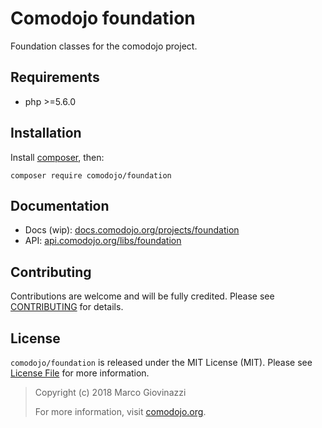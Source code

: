 # Comodojo foundation

Foundation classes for the comodojo project.

## Requirements

- php >=5.6.0

## Installation

Install [composer](https://getcomposer.org/), then:

`` composer require comodojo/foundation ``

## Documentation

- Docs (wip): [docs.comodojo.org/projects/foundation](https://docs.comodojo.org/projects/foundation/en/latest/)
- API: [api.comodojo.org/libs/foundation](https://api.comodojo.org/libs/foundation/master/)

## Contributing

Contributions are welcome and will be fully credited. Please see [CONTRIBUTING](CONTRIBUTING.md) for details.

## License

`` comodojo/foundation `` is released under the MIT License (MIT). Please see [License File](LICENSE) for more information.

> Copyright (c) 2018 Marco Giovinazzi
>
> For more information, visit [comodojo.org](https://comodojo.org).
